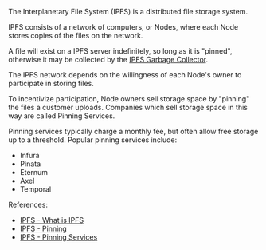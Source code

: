 The Interplanetary File System (IPFS) is a distributed file storage system.

IPFS consists of a network of computers, or Nodes, where each Node stores copies of the files on the network.

A file will exist on a IPFS server indefinitely, so long as it is "pinned", otherwise it may be collected by the [IPFS Garbage Collector](https://docs.ipfs.io/concepts/persistence/#garbage-collection).

The IPFS network depends on the willingness of each Node's owner to participate in storing files.

To incentivize participation, Node owners sell storage space by "pinning" the files a customer uploads. Companies which sell storage space in this way are called Pinning Services.

Pinning services typically charge a monthly fee, but often allow free storage up to a threshold. Popular pinning services include:
-   Infura
-   Pinata
-   Eternum
-   Axel
-   Temporal

References:
-   [IPFS - What is IPFS](https://docs.ipfs.io/concepts/what-is-ipfs/#what-is-ipfs)
-   [IPFS - Pinning](https://docs.ipfs.io/concepts/persistence/#pinning-in-context)
-   [IPFS - Pinning Services](https://docs.ipfs.io/concepts/persistence/#pinning-services)

